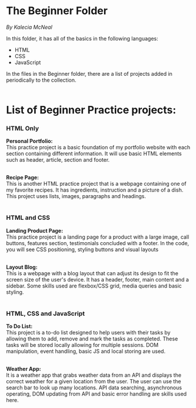 # The Beginner Folder 
<em>By Kalecia McNeal</em>

In this folder, it has all of the basics in the following languages: 
- HTML
- CSS
- JavaScript

In the files in the Beginner folder, there are a list of projects added in periodically to the collection. <br> <br>

# List of Beginner Practice projects: <br> 

### HTML Only
<strong>Personal Portfolio:</strong> <br>
This practice project is a basic foundation of my portfolio website with each section containing different information.  It will use basic HTML elements such as header, article, section and footer.  <br> <br>

<strong>Recipe Page:</strong> <br>
This is another HTML practice project that is a webpage containing one of my favorite recipes. It has ingredients, instruction and a picture of a dish. This project uses lists, images, paragraphs and headings. <br> <br>

### HTML and CSS 
<strong>Landing Product Page:</strong> <br> 
This practice project is a landing page for a product with a large image, call buttons, features section, testimonials concluded with a footer. In the code, you will see CSS positioning, styling buttons and visual layouts <br> <br>

<strong>Layout Blog:</strong> <br>
This is a webpage with a blog layout that can adjust its design to fit the screen size of the user's device. It has a header, footer, main content and a sidebar. Some skills used are flexbox/CSS grid, media queries and basic styling. <br> <br>

### HTML, CSS and JavaScript 
<strong>To Do List:</strong> <br>
This project is a to-do list designed to help users with their tasks by allowing them to add, remove and mark the tasks as completed. These tasks will be stored locally allowing for multiple sessions. DOM manipulation, event handling, basic JS and local storing are used. <br> <br>

<strong>Weather App: </strong> <br>
It is a weather app that grabs weather data from an API and displays the correct weather for a given location from the user. The user can use the search bar to look up many locations. API data searching, asynchronous operating, DOM updating from API and basic error handling are skills used here. 